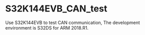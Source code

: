 # S32K144EVB_CAN_test
Use S32K144EVB to test CAN communication, The development environment is S32DS for ARM 2018.R1.
